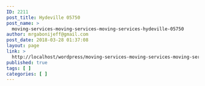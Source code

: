 ```yaml
---
ID: 2211
post_title: Hydeville 05750
post_name: >
  moving-services-moving-services-moving-services-hydeville-05750
author: mrgabonijeff@gmail.com
post_date: 2018-03-28 01:37:08
layout: page
link: >
  http://localhost/wordpress/moving-services-moving-services-moving-services-hydeville-05750/
published: true
tags: [ ]
categories: [ ]
---
```

